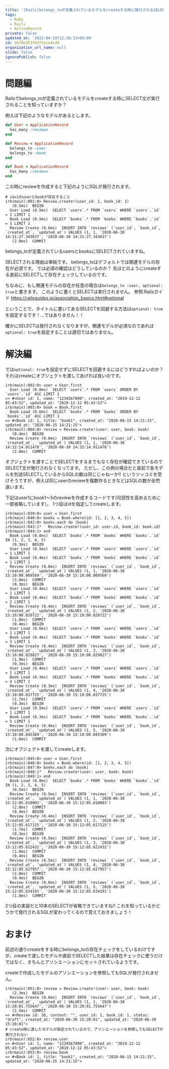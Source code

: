 ```yaml
---
title: '[Rails]belongs_toが定義されているモデルをcreateする時に発行されるSELECTを回避せよ！'
tags:
  - Ruby
  - Rails
  - ActiveRecord
private: false
updated_at: '2022-04-19T12:36:13+09:00'
id: 1b70e953f6371ece4c49
organization_url_name: null
slide: false
ignorePublish: false
---
```

# 問題編
Railsでbelongs_toが定義されているモデルをcreateする時にSELECT文が実行されることを知っていますか？

例えば下記のようなモデルがあるとします。

```ruby
def User < ApplicationRecord
  has_many :reviews
end

def Review < ApplicationRecord
  belongs_to :user
  belongs_to :book
end

def Book < ApplicationRecord
  has_many :reviews
end
```

この時にreviewを作成すると下記のようにSQLが発行されます。

```irb
# id=1のuserとbookが存在すること
irb(main):001:0> Review.create!(user_id: 1, book_id: 1)
   (0.5ms)  BEGIN
  User Load (0.5ms)  SELECT `users`.* FROM `users` WHERE `users`.`id` = 1 LIMIT 1
  Book Load (0.5ms)  SELECT `books`.* FROM `books` WHERE `books`.`id` = 1 LIMIT 1
  Review Create (0.6ms)  INSERT INTO `reviews` (`user_id`, `book_id`, `created_at`, `updated_at`) VALUES (1, 1, '2020-06-30 14:31:27.343637', '2020-06-30 14:31:27.343637')
   (2.0ms)  COMMIT
```

belongs_toが定義されているusersとbooksにSELECTされていますね。

SELECTされる理由は単純です。
belongs_toはデフォルトでは関連モデルの存在が必須です。
では必須の確認はどうしているのか？
先ほどのようにcreateする直前にSELECTして存在チェックしているのです。

ちなみに、もし関連モデルの存在が任意の場合は`belongs_to :user, optional: true`と書きます。
このように書くとSELECTは実行されません。
参照:Railsガイド
https://railsguides.jp/association_basics.html#optional

ということで、タイトルに書いてあるSELECTを回避する方法は`optional: true`を設定するです！...ではありません！！

確かにSELECTは発行されなくなりますが、関連モデルが必須なのであれば`optional: true`を設定することは適切ではありません。

# 解決編

では`optional: true`を設定せずにSELECTを回避するにはどうすればよいのか？
それはcreateにオブジェクトを渡してあげれば良いのです。

```irb
irb(main):002:0> user = User.first
  User Load (0.8ms)  SELECT `users`.* FROM `users` ORDER BY `users`.`id` ASC LIMIT 1
=> #<User id: 1, name: "1234567890", created_at: "2019-12-12 05:43:52", updated_at: "2019-12-12 05:43:52">
irb(main):003:0> book = Book.first
  Book Load (0.6ms)  SELECT `books`.* FROM `books` ORDER BY `books`.`id` ASC LIMIT 1
=> #<Book id: 1, title: "book1", created_at: "2020-06-15 14:21:15", updated_at: "2020-06-15 14:21:15">
irb(main):004:0> review = Review.create!(user: user, book: book)
   (0.4ms)  BEGIN
  Review Create (0.6ms)  INSERT INTO `reviews` (`user_id`, `book_id`, `created_at`, `updated_at`) VALUES (1, 1, '2020-06-30 14:32:14.911478', '2020-06-30 14:32:14.911478')
   (2.0ms)  COMMIT
```

オブジェクトを渡すことでSELECTをするまでもなく存在が確認できているのでSELECT文が発行されなくなってます。
ただし、この例の場合だと直前で各モデルを別途SELECTしているからSQLの数は同じじゃねーか!!
というツッコミを受けそうですが、例えば同じuserのreviewを複数作るときなどはSQLの数が全然違います。

下記はuser1にbook1〜5のreviewを作成するコードです(可読性を高めるために一部省略しています）。
1つ目はidを指定してcreateします。

```irb
irb(main):039:0> user = User.first
irb(main):040:0> books = Book.where(id: [1, 2, 3, 4, 5])
irb(main):042:0> books.each do |book|
irb(main):043:1*   Review.create!(user_id: user.id, book_id: book.id)
irb(main):044:1> end
  Book Load (0.8ms)  SELECT `books`.* FROM `books` WHERE `books`.`id` IN (1, 2, 3, 4, 5)
   (0.3ms)  BEGIN
  User Load (0.5ms)  SELECT `users`.* FROM `users` WHERE `users`.`id` = 1 LIMIT 1
  Book Load (0.4ms)  SELECT `books`.* FROM `books` WHERE `books`.`id` = 1 LIMIT 1
  Review Create (0.8ms)  INSERT INTO `reviews` (`user_id`, `book_id`, `created_at`, `updated_at`) VALUES (1, 1, '2020-06-30 15:10:00.009569', '2020-06-30 15:10:00.009569')
   (3.6ms)  COMMIT
   (0.3ms)  BEGIN
  User Load (0.4ms)  SELECT `users`.* FROM `users` WHERE `users`.`id` = 1 LIMIT 1
  Book Load (0.4ms)  SELECT `books`.* FROM `books` WHERE `books`.`id` = 2 LIMIT 1
  Review Create (0.4ms)  INSERT INTO `reviews` (`user_id`, `book_id`, `created_at`, `updated_at`) VALUES (1, 2, '2020-06-30 15:10:00.020722', '2020-06-30 15:10:00.020722')
   (1.8ms)  COMMIT
   (0.4ms)  BEGIN
  User Load (0.6ms)  SELECT `users`.* FROM `users` WHERE `users`.`id` = 1 LIMIT 1
  Book Load (0.4ms)  SELECT `books`.* FROM `books` WHERE `books`.`id` = 3 LIMIT 1
  Review Create (0.4ms)  INSERT INTO `reviews` (`user_id`, `book_id`, `created_at`, `updated_at`) VALUES (1, 3, '2020-06-30 15:10:00.029827', '2020-06-30 15:10:00.029827')
   (1.9ms)  COMMIT
   (0.3ms)  BEGIN
  User Load (0.4ms)  SELECT `users`.* FROM `users` WHERE `users`.`id` = 1 LIMIT 1
  Book Load (0.3ms)  SELECT `books`.* FROM `books` WHERE `books`.`id` = 4 LIMIT 1
  Review Create (0.3ms)  INSERT INTO `reviews` (`user_id`, `book_id`, `created_at`, `updated_at`) VALUES (1, 4, '2020-06-30 15:10:00.037725', '2020-06-30 15:10:00.037725')
   (1.7ms)  COMMIT
   (0.3ms)  BEGIN
  User Load (0.5ms)  SELECT `users`.* FROM `users` WHERE `users`.`id` = 1 LIMIT 1
  Book Load (0.3ms)  SELECT `books`.* FROM `books` WHERE `books`.`id` = 5 LIMIT 1
  Review Create (0.4ms)  INSERT INTO `reviews` (`user_id`, `book_id`, `created_at`, `updated_at`) VALUES (1, 5, '2020-06-30 15:10:00.045389', '2020-06-30 15:10:00.045389')
   (1.6ms)  COMMIT
```

次にオブジェクトを渡してcreateします。

```irb
irb(main):045:0> user = User.first
irb(main):046:0> books = Book.where(id: [1, 2, 3, 4, 5])
irb(main):047:0> books.each do |book|
irb(main):048:1*   Review.create!(user: user, book: book)
irb(main):049:1> end
  Book Load (0.8ms)  SELECT `books`.* FROM `books` WHERE `books`.`id` IN (1, 2, 3, 4, 5)
   (0.5ms)  BEGIN
  Review Create (0.5ms)  INSERT INTO `reviews` (`user_id`, `book_id`, `created_at`, `updated_at`) VALUES (1, 1, '2020-06-30 15:12:05.610003', '2020-06-30 15:12:05.610003')
   (2.8ms)  COMMIT
   (0.4ms)  BEGIN
  Review Create (0.4ms)  INSERT INTO `reviews` (`user_id`, `book_id`, `created_at`, `updated_at`) VALUES (1, 2, '2020-06-30 15:12:05.617125', '2020-06-30 15:12:05.617125')
   (1.7ms)  COMMIT
   (0.3ms)  BEGIN
  Review Create (0.5ms)  INSERT INTO `reviews` (`user_id`, `book_id`, `created_at`, `updated_at`) VALUES (1, 3, '2020-06-30 15:12:05.622432', '2020-06-30 15:12:05.622432')
   (1.8ms)  COMMIT
   (0.4ms)  BEGIN
  Review Create (0.5ms)  INSERT INTO `reviews` (`user_id`, `book_id`, `created_at`, `updated_at`) VALUES (1, 4, '2020-06-30 15:12:05.627957', '2020-06-30 15:12:05.627957')
   (2.0ms)  COMMIT
   (0.4ms)  BEGIN
  Review Create (0.6ms)  INSERT INTO `reviews` (`user_id`, `book_id`, `created_at`, `updated_at`) VALUES (1, 5, '2020-06-30 15:12:05.634191', '2020-06-30 15:12:05.634191')
   (1.8ms)  COMMIT
```

2つ目の実装だと10本のSELECTが省略できていますね!!
これを知っているかどうかで発行されるSQLが変わってくるので覚えておきましょう！

# おまけ

前述の通りcreateをする時にbelongs_toの存在チェックをしているわけですが、createで渡したモデルや直前でSELECTした結果は存在チェックに使うだけではなく、きちんとアソシエーションにセットされているようです。

createで作成したモデルのアソシエーションを参照してもSQLが発行されません。

```irb
irb(main):051:0> review = Review.create!(user: user, book: book)
   (2.3ms)  BEGIN
  Review Create (0.6ms)  INSERT INTO `reviews` (`user_id`, `book_id`, `created_at`, `updated_at`) VALUES (1, 1, '2020-06-30 15:20:01.755647', '2020-06-30 15:20:01.755647')
   (2.5ms)  COMMIT
=> #<Review id: 36, content: "", user_id: 1, book_id: 1, status: "draft", created_at: "2020-06-30 15:20:01", updated_at: "2020-06-30 15:20:01">
# create時に渡したモデルが設定されているので、アソシエーションを参照してもSELECTが実行されない
irb(main):052:0> review.user
=> #<User id: 1, name: "1234567890", created_at: "2019-12-12 05:43:52", updated_at: "2019-12-12 05:43:52">
irb(main):053:0> review.book
=> #<Book id: 1, title: "book1", created_at: "2020-06-15 14:21:15", updated_at: "2020-06-15 14:21:15">
```
